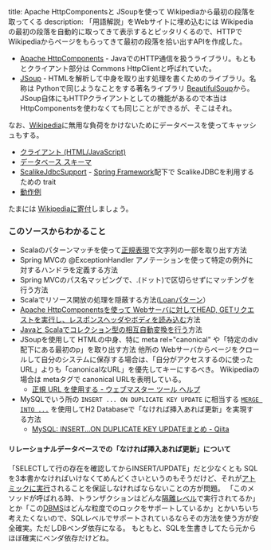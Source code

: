 title: Apache HttpComponentsと JSoupを使って Wikipediaから最初の段落を取ってくる
description: 「用語解説」をWebサイトに埋め込むには Wikipediaの最初の段落を自動的に取ってきて表示するとピッタリくるので、HTTPで Wikipediaからページをもらってきて最初の段落を拾い出すAPIを作成した。

- [Apache HttpComponents](http://hc.apache.org/) - JavaでのHTTP通信を扱うライブラリ。もともとクライアント部分は Commons HttpClientと呼ばれていた。
- [JSoup](http://jsoup.org/) - HTMLを解析して中身を取り出す処理を書くためのライブラリ。名称は Pythonで同じようなことをする著名ライブラリ [BeautifulSoup](http://www.crummy.com/software/BeautifulSoup/)から。
  JSoup自体にもHTTPクライアントとしての機能があるので本当は HttpComponentsを使わなくても同じことができるが、そこはそれ。

なお、<a href="#" data-wikipedia-page="ウィキペディア">Wikipedia</a>に無用な負荷をかけないためにデータベースを使ってキャッシュもする。

- [クライアント (HTML/JavaScript)](${contextRoot}/src/examples/webapp/wikipedia.html)
- [データベース スキーマ](${contextRoot}/src/examples/resources/db/migration/V0002__Wikipedia_cache.sql)
- [ScalikeJdbcSupport](${contextRoot}/src/main/scala/com/walbrix/spring/ScalikeJdbcSupport.scala) - <a href="#" data-wikipedia-page="Spring_Framework">Spring Framework</a>配下で ScalikeJDBCを利用するための trait
- [動作例](${contextRoot}/wikipedia.html)

たまには <a href="https://donate.wikimedia.org">Wikipediaに寄付</a>しましょう。

### このソースからわかること

- Scalaのパターンマッチを使って<a href="#" data-wikipedia-page="正規表現">正規表現</a>で文字列の一部を取り出す方法
- Spring MVCの @ExceptionHandler アノテーションを使って特定の例外に対するハンドラを定義する方法
- Spring MVCのパス名マッピングで、.(ドット)で区切らせずにマッチングを行う方法
- Scalaでリソース開放の処理を隠蔽する方法([Loanパターン](http://www.ne.jp/asahi/hishidama/home/tech/scala/sample/using.html)）
- [Apache HttpComponentsを使って Webサーバに対してHEAD, GETリクエストを実行し、レスポンスヘッダやボディを読み込む](http://hc.apache.org/httpcomponents-client-ga/tutorial/html/fundamentals.html#d5e49)方法
- [Javaと Scalaでコレクション型の相互自動変換を行う](http://docs.scala-lang.org/ja/overviews/collections/conversions-between-java-and-scala-collections.html)方法
- JSoupを使用して HTMLの中身、特に meta rel="canonical" や「特定のdiv配下にある最初のp」を取り出す方法
  他所の Webサーバからページをクロールして自分のシステムに保存する場合は、「自分がアクセスするのに使ったURL」よりも「canonicalなURL」を優先してキーにするべき。
  Wikipediaの場合は metaタグで canonical URLを表明している。
    - [正規 URL を使用する - ウェブマスター ツール ヘルプ](https://support.google.com/webmasters/answer/139066?hl=ja)
- MySQLでいう所の ```INSERT ... ON DUPLICATE KEY UPDATE``` に相当する [```MERGE INTO ...```](http://www.h2database.com/html/grammar.html#merge) を使用してH2 Databaseで「なければ挿入あれば更新」を実現する方法
    - [MySQL: INSERT...ON DUPLICATE KEY UPDATEまとめ - Qiita](http://qiita.com/yuzroz/items/f0eccf847b2ea42f885f)

#### リレーショナルデータベースでの「なければ挿入あれば更新」について

「SELECTして行の存在を確認してからINSERT/UPDATE」だと少なくとも SQLを3本書かなければいけなくてめんどくさいというのもそうだけど、それが<a href="#" data-wikipedia-page="不可分操作">アトミックに実行</a>されることを保証しなければならないことの方が問題。
「このメソッドが呼ばれる時、トランザクションはどんな<a href="#" data-wikipedia-page="トランザクション分離レベル">隔離レベル</a>で実行されてるか」とか「この<a href="#" data-wikipedia-page="データベース管理システム">DBMS</a>はどんな粒度でのロックをサポートしているか」とかいちいち考えたくないので、SQLレベルでサポートされているならその方法を使う方が安全確実。ただしDBベンダ依存になる。
もともと、SQLを生書きしてたら元からほぼ確実にベンダ依存だけどね。